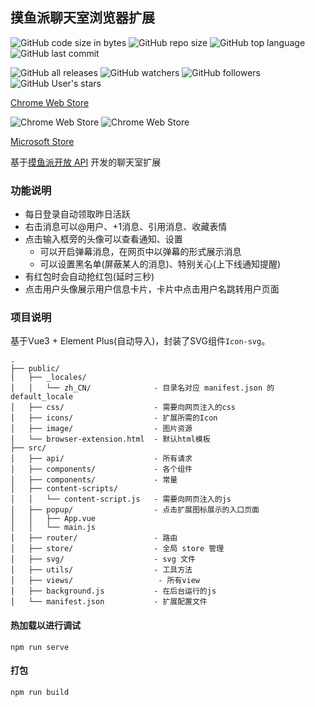 ## 摸鱼派聊天室浏览器扩展

![GitHub code size in bytes](https://img.shields.io/github/languages/code-size/Lemon-cxh/pwl-chat-extension)
![GitHub repo size](https://img.shields.io/github/repo-size/Lemon-cxh/pwl-chat-extension)
![GitHub top language](https://img.shields.io/github/languages/top/Lemon-cxh/pwl-chat-extension)
![GitHub last commit](https://img.shields.io/github/last-commit/Lemon-cxh/pwl-chat-extension)

![GitHub all releases](https://img.shields.io/github/downloads/Lemon-cxh/pwl-chat-extension/total)
![GitHub watchers](https://img.shields.io/github/watchers/Lemon-cxh/pwl-chat-extension)
![GitHub followers](https://img.shields.io/github/followers/Lemon-cxh)
![GitHub User's stars](https://img.shields.io/github/stars/Lemon-cxh/pwl-chat-extension)

[Chrome Web Store](https://chrome.google.com/webstore/detail/%E6%91%B8%E9%B1%BC%E6%B4%BE%E8%81%8A%E5%A4%A9%E5%AE%A4/fkaomdjjdbglkbcmfhhlioejkpacbbpe?hl=zh-CN&authuser=0)

![Chrome Web Store](https://img.shields.io/chrome-web-store/users/fkaomdjjdbglkbcmfhhlioejkpacbbpe)
![Chrome Web Store](https://img.shields.io/chrome-web-store/stars/fkaomdjjdbglkbcmfhhlioejkpacbbpe)

[Microsoft Store](https://microsoftedge.microsoft.com/addons/detail/%E6%91%B8%E9%B1%BC%E6%B4%BE%E8%81%8A%E5%A4%A9%E5%AE%A4/oldbilakhdpiamjbkocdcdnlnakainfm)

基于[摸鱼派开放 API](https://fishpi.cn/article/1636516552191) 开发的聊天室扩展

### 功能说明
  - 每日登录自动领取昨日活跃
  - 右击消息可以@用户、+1消息、引用消息、收藏表情
  - 点击输入框旁的头像可以查看通知、设置
    - 可以开启弹幕消息，在网页中以弹幕的形式展示消息
    - 可以设置黑名单(屏蔽某人的消息)、特别关心(上下线通知提醒)
  - 有红包时会自动抢红包(延时三秒)
  - 点击用户头像展示用户信息卡片，卡片中点击用户名跳转用户页面

### 项目说明

基于Vue3 + Element Plus(自动导入)，封装了SVG组件`Icon-svg`。

```
.
├── public/
│   ├── _locales/
│   │   └── zh_CN/              - 目录名对应 manifest.json 的 default_locale
│   ├── css/                    - 需要向网页注入的css
│   ├── icons/                  - 扩展所需的Icon
│   ├── image/                  - 图片资源
│   └── browser-extension.html  - 默认html模板
├── src/
│   ├── api/                    - 所有请求
│   ├── components/             - 各个组件
│   ├── components/             - 常量
│   ├── content-scripts/
│   │   └── content-script.js   - 需要向网页注入的js
│   ├── popup/                  - 点击扩展图标展示的入口页面
│   │   ├── App.vue
│   │   └── main.js
│   ├── router/                 - 路由
│   ├── store/                  - 全局 store 管理
│   ├── svg/                    - svg 文件
│   ├── utils/                  - 工具方法
│   ├── views/                   - 所有view
│   ├── background.js           - 在后台运行的js
│   └── manifest.json           - 扩展配置文件
```

#### 热加载以进行调试
```
npm run serve
```

#### 打包
```
npm run build
```
